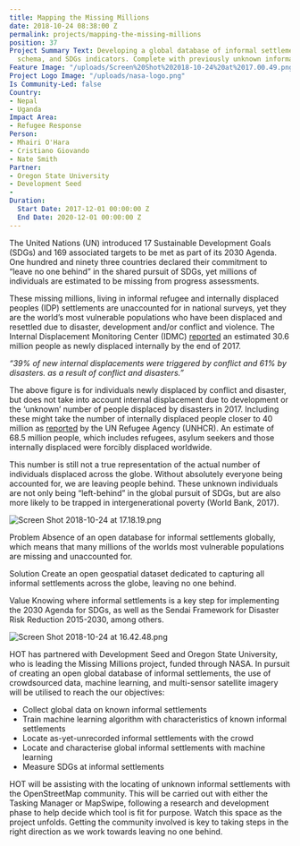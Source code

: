 ```yaml
---
title: Mapping the Missing Millions
date: 2018-10-24 08:38:00 Z
permalink: projects/mapping-the-missing-millions
position: 37
Project Summary Text: Developing a global database of informal settlement location,
  schema, and SDGs indicators. Complete with previously unknown informal settlements.
Feature Image: "/uploads/Screen%20Shot%202018-10-24%20at%2017.00.49.png"
Project Logo Image: "/uploads/nasa-logo.png"
Is Community-Led: false
Country:
- Nepal
- Uganda
Impact Area:
- Refugee Response
Person:
- Mhairi O'Hara
- Cristiano Giovando
- Nate Smith
Partner:
- Oregon State University
- Development Seed
- 
Duration:
  Start Date: 2017-12-01 00:00:00 Z
  End Date: 2020-12-01 00:00:00 Z
---
```


The United Nations (UN) introduced 17 Sustainable Development Goals (SDGs) and 169 associated targets to be met as part of its 2030 Agenda. One hundred and ninety three countries declared their commitment to “leave no one behind” in the shared pursuit of SDGs, yet millions of individuals are estimated to be missing from progress assessments. 

These missing millions, living in informal refugee and internally displaced peoples (IDP) settlements are unaccounted for in national surveys, yet they are the world’s most vulnerable populations who have been displaced and resettled due to disaster, development and/or conflict and violence. The Internal Displacement Monitoring Center (IDMC) [reported](http://www.internal-displacement.org/global-report/grid2018/) an estimated 30.6 million people as newly displaced internally by the end of 2017. 

*“39% of new internal displacements were triggered by conflict and 61% by disasters.
 as a result of conflict and disasters.”*

The above figure is for individuals newly displaced by conflict and disaster, but does not take into account internal displacement due to development or the ‘unknown’ number of people displaced by disasters in 2017. Including these might take the number of internally displaced people closer to 40 million as [reported](http://www.unhcr.org/figures-at-a-glance.html) by the UN Refugee Agency (UNHCR). An estimate of 68.5 million people, which includes refugees, asylum seekers and those internally displaced were forcibly displaced worldwide. 

This number is still not a true representation of the actual number of individuals displaced across the globe. Without absolutely everyone being accounted for, we are leaving people behind. These unknown individuals are not only being “left-behind” in the global pursuit of SDGs, but are also more likely to be trapped in intergenerational poverty (World Bank, 2017).



![Screen Shot 2018-10-24 at 17.18.19.png](/uploads/Screen%20Shot%202018-10-24%20at%2017.18.19.png)


Problem
Absence of an open database for informal settlements globally, which means that many millions of the worlds most vulnerable populations are missing and unaccounted for.

Solution
Create an open geospatial dataset dedicated to capturing all informal settlements across the globe, leaving no one behind.

Value
Knowing where informal settlements is a key step for implementing the 2030 Agenda for SDGs, as well as the Sendai Framework for Disaster Risk Reduction 2015-2030, among others.



![Screen Shot 2018-10-24 at 16.42.48.png](/uploads/Screen%20Shot%202018-10-24%20at%2016.42.48.png)



HOT has partnered with Development Seed and Oregon State University, who is leading the Missing Millions project, funded through NASA. In pursuit of creating an open global database of informal settlements, the use of crowdsourced data, machine learning, and multi-sensor satellite imagery will be utilised to reach the our objectives:

* Collect global data on known informal settlements
* Train machine learning algorithm with characteristics of known informal settlements
* Locate as-yet-unrecorded informal settlements with the crowd
* Locate and characterise global informal settlements with machine learning 
* Measure SDGs at informal settlements


HOT will be assisting with the locating of unknown informal settlements with the OpenStreetMap community. This will be carried out with either the Tasking Manager or MapSwipe, following a research and development phase to help decide which tool is fit for purpose. Watch this space as the project unfolds. Getting the community involved is key to taking steps in the right direction as we work towards leaving no one behind. 
